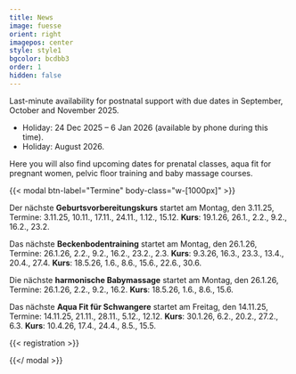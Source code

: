 ```yaml
---
title: News
image: fuesse
orient: right
imagepos: center
style: style1
bgcolor: bcdbb3
order: 1
hidden: false
---
```

Last-minute availability for postnatal support with due dates in September, October
and November 2025.

* Holiday: 24 Dec 2025 – 6 Jan 2026 (available by phone during this time).
* Holiday: August 2026.

Here you will also find upcoming dates for prenatal classes, aqua fit for pregnant women,
pelvic floor training and baby massage courses.

{{< modal btn-label="Termine" body-class="w-\[1000px]" >}}

Der nächste **Geburtsvorbereitungskurs** startet am Montag, den 3.11.25, Termine: 3.11.25, 10.11., 17.11., 24.11., 1.12., 15.12. **Kurs**: 19.1.26, 26.1., 2.2., 9.2., 16.2., 23.2.

Das nächste **Beckenbodentraining** startet am Montag, den 26.1.26,
Termine: 26.1.26, 2.2., 9.2., 16.2., 23.2., 2.3. **Kurs**: 9.3.26, 16.3., 23.3., 13.4., 20.4., 27.4. **Kurs**: 18.5.26, 1.6., 8.6., 15.6., 22.6., 30.6.

Die nächste **harmonische Babymassage** startet am Montag, den 26.1.26, Termine: 26.1.26, 2.2., 9.2., 16.2. **Kurs**: 18.5.26, 1.6., 8.6., 15.6.

Das nächste **Aqua Fit für Schwangere** startet am Freitag, den 14.11.25, Termine: 14.11.25, 21.11., 28.11., 5.12., 12.12. **Kurs**: 30.1.26, 6.2., 20.2., 27.2., 6.3. **Kurs**: 10.4.26, 17.4., 24.4., 8.5., 15.5.

{{< registration >}}

{{</ modal >}}
